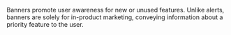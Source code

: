 Banners promote user awareness for new or unused features. Unlike alerts, banners are solely for in-product marketing, conveying information about a priority feature to the user.

